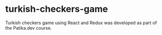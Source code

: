 # turkish-checkers-game
Turkish checkers game using React and Redux was developed as part of the Patika.dev course.
